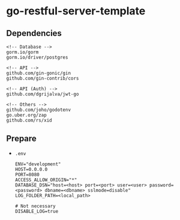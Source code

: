 # go-restful-server-template

## Dependencies

```
<!-- Database -->
gorm.io/gorm
gorm.io/driver/postgres

<!-- API -->
github.com/gin-gonic/gin
github.com/gin-contrib/cors

<!-- API (Auth) -->
github.com/dgrijalva/jwt-go

<!-- Others -->
github.com/joho/godotenv
go.uber.org/zap
github.com/rs/xid
```

## Prepare

- `.env`

  ```
  ENV="development"
  HOST=0.0.0.0
  PORT=8080
  ACCESS_ALLOW_ORIGIN="*"
  DATABASE_DSN="host=<host> port=<port> user=<user> password=<password> dbname=<dbname> sslmode=disable"
  LOG_FOLDER_PATH=<local_path>

  # Not necessary
  DISABLE_LOG=true
  ```
